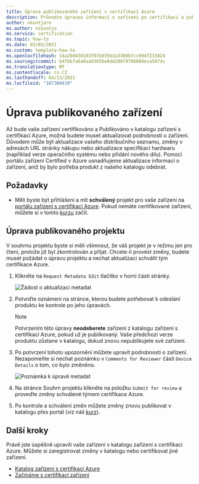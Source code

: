 ```yaml
---
title: Úprava publikovaného zařízení s certifikací Azure
description: Průvodce úpravou informací o zařízení po certifikaci a publikování zařízení prostřednictvím programu zařízení s certifikací Azure
author: nkuntjoro
ms.author: nikuntjo
ms.service: certification
ms.topic: how-to
ms.date: 03/03/2021
ms.custom: template-how-to
ms.openlocfilehash: 14a29d438103f07dd35b3a3380b7cc094f215824
ms.sourcegitcommit: b4fbb7a6a0aa93656e8dd29979786069eca567dc
ms.translationtype: MT
ms.contentlocale: cs-CZ
ms.lasthandoff: 04/13/2021
ms.locfileid: "107304439"
---
```

# <a name="edit-your-published-device"></a>Úprava publikovaného zařízení

Až bude vaše zařízení certifikováno a Publikováno v katalogu zařízení s certifikací Azure, možná budete muset aktualizovat podrobnosti o zařízení. Důvodem může být aktualizace vašeho distribučního seznamu, změny v adresách URL stránky nákupu nebo aktualizace specifikací hardwaru (například verze operačního systému nebo přidání nového dílu). Pomocí portálu zařízení Certified v Azure usnadňujeme aktualizace informací o zařízení, aniž by bylo potřeba produkt z našeho katalogu odebrat.

## <a name="prerequisites"></a>Požadavky

- Měli byste být přihlášeni a mít **schválený** projekt pro vaše zařízení na [portálu zařízení s certifikací Azure](https://certify.azure.com). Pokud nemáte certifikované zařízení, můžete si v tomto [kurzu](tutorial-01-creating-your-project.md) začít.

## <a name="editing-your-published-project"></a>Úprava publikovaného projektu

V souhrnu projektu byste si měli všimnout, že váš projekt je v režimu jen pro čtení, protože již byl zkontrolován a přijat. Chcete-li provést změny, budete muset požádat o úpravu projektu a nechat aktualizaci schválit tým certifikace Azure.

1. Klikněte na `Request Metadata Edit` tlačítko v horní části stránky.  

    ![Žádost o aktualizaci metadat](./media/images/request-metadata-edit.png)

1. Potvrďte oznámení na stránce, kterou budete potřebovat k odeslání produktu ke kontrole po jeho úpravách.
    > [!NOTE]
    > Potvrzením této úpravy **neodeberete** zařízení z katalogu zařízení s certifikací Azure, pokud už je publikovaný. Vaše předchozí verze produktu zůstane v katalogu, dokud znovu nepublikujete své zařízení.

1. Po potvrzení tohoto upozornění můžete upravit podrobnosti o zařízení. Nezapomeňte si nechat poznámku v `Comments for Reviewer` části `Device Details` o tom, co bylo změněno.

    ![Poznámka k úpravě metadat](./media/images/edit-notes.png)

1. Na stránce Souhrn projektu klikněte na položku `Submit for review` a proveďte změny schválené týmem certifikace Azure.
1. Po kontrole a schválení změn můžete změny znovu publikovat v katalogu přes portál (viz náš [kurz](./tutorial-04-publishing-your-device.md)).

## <a name="next-steps"></a>Další kroky

Právě jste úspěšně upravili vaše zařízení v katalogu zařízení s certifikací Azure. Můžete si zaregistrovat změny v katalogu nebo certifikovat jiné zařízení.
- [Katalog zařízení s certifikací Azure](https://devicecatalog.azure.com/)
- [Začínáme s certifikací zařízení](./tutorial-01-creating-your-project.md)
